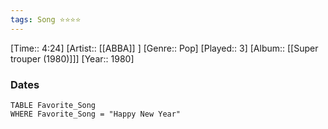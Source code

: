 ```yaml
---
tags: Song ⭐⭐⭐⭐ 
---
```

[Time:: 4:24]
[Artist:: [[ABBA]] ]
[Genre:: Pop]
[Played:: 3]
[Album:: [[Super trouper (1980)]]]
[Year:: 1980]
### Dates
````dataview
TABLE Favorite_Song
WHERE Favorite_Song = "Happy New Year"
````